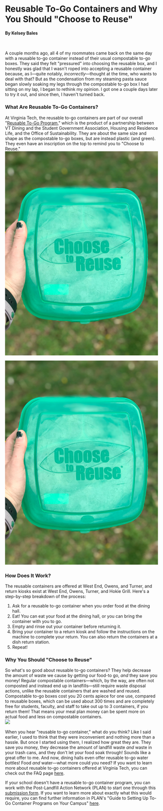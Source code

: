 # Reusable To-Go Containers and Why You Should "Choose to Reuse"
#### By Kelsey Bales
<br>

 A couple months ago, all 4 of my roommates came back on the same day with a reusable to-go container instead of their usual compostable to-go boxes.  They said they felt "pressured" into choosing the reusable box,  and I honestly was glad that I wasn't roped into accepting a reusable container because, as I—quite notably, <i>incorrectly</i>—thought at the time, who wants to deal with that? But as the condensation from my steaming pasta sauce began slowly soaking my legs through the compostable to-go box I had sitting on my lap, I began to rethink my opinion. I got one a couple days later to try it out, and since then, I haven't turned back.

### What Are Reusable To-Go Containers?
At Virginia Tech, the reusable to-go containers are part of our overall "<a href="https://www.dining.vt.edu/about/Reusable_To_Go_Program.html">Reusable To-Go Program</a>," which is the product of a partnership between VT Dining and the Student Government Association, Housing and Residence Life, and the Office of Sustainability.  They are about the same size and shape as the compostable to-go boxes, but are instead plastic (and green).  They even have an inscription on the top to remind you to "Choose to Reuse."
<br>
<a href="reus_togobox.jpg"><img src="reus_togobox.jpg"  alt=""></a>

<div class="image">
  <img src="reus_togobox.jpg" alt="" />
</div>


### How Does It Work?
The reusable containers are offered at West End, Owens, and Turner, and return kiosks exist at West End, Owens, Turner, and Hokie Grill.  Here's a step-by-step breakdown of the process:
<ol>
<li>Ask for a reusable to-go container when you order food at the dining hall.</li>
<li>Eat!  You can eat your food at the dining hall, or you can bring the container with you to go.</li>
<li>Empty and rinse out your container before returning it.</li>
<li>Bring your container to a return kiosk and follow the instructions on the machine to complete your return.  You can also return the containers at a dish return station.</li>
<li>Repeat!</li>
</ol>




### Why You Should "Choose to Reuse"
So what's so good about reusable to-go containers?  They help decrease the amount of waste we cause by getting our food-to go, *and* they save you money!  Regular compostable containers—which, by the way, are often not composted and instead end up in landfills—still require waste disposal actions, unlike the reusable containers that are washed and reused. Compostable to-go boxes cost you 20 cents apiece for one use, compared to reusable boxes, which can be used about 300 times and are completely free for students, faculty, and staff to take out up to 3 containers, if you return them!  That means your meal plan money can be spent more on actual food and less on compostable containers.
<br>
<img src="https://pbs.twimg.com/media/Cp6XLJUW8AA_8mZ.jpg:large" height="300">

When you hear "reusable to-go container," what do you think?  Like I said earlier, I used to think that they were inconvenient and nothing more than a hassle.  But once I started using them, I realized how great they are.  They save you money, they decrease the amount of landfill waste <i>and</i> waste in your trash cans, and they don't let your food soak through!  Sounds like a great offer to me.  And now, dining halls even offer reusable to-go water bottles!  Food *and* water—what more could you need?
If you want to learn more about reusable to-go containers offered at Virginia Tech, you can check out the FAQ page <a href="https://www.dining.vt.edu/about/Reusable_To_Go_Program/frequently_asked_questions.html">here</a>.

If your school doesn't have a reusable to-go container program, you can work with the Post-Landfill Action Network (PLAN) to start one through this <a href="http://www.postlandfill.org/to-go-guide/">submission form</a>.  If you want to learn more about exactly what this would require, you can find further information in PLAN's "Guide to Setting Up To-Go Container Programs on Your Campus" <a href="http://www.postlandfill.org/wp-content/uploads/2017/09/togoguide_updated_9_15_AS.pdf">here</a>.
